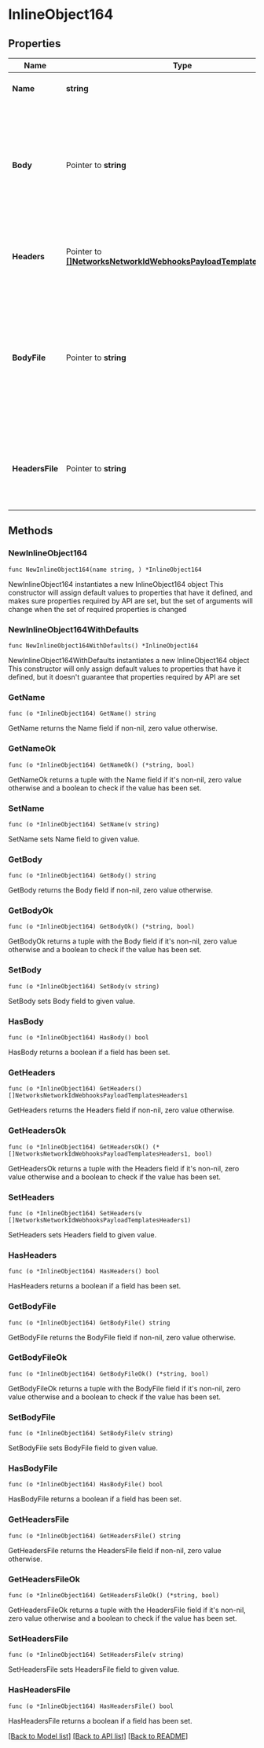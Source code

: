 # InlineObject164

## Properties

Name | Type | Description | Notes
------------ | ------------- | ------------- | -------------
**Name** | **string** | The name of the new template | 
**Body** | Pointer to **string** | The liquid template used for the body of the webhook message. Either &#x60;body&#x60; or &#x60;bodyFile&#x60; must be specified. | [optional] 
**Headers** | Pointer to [**[]NetworksNetworkIdWebhooksPayloadTemplatesHeaders1**](NetworksNetworkIdWebhooksPayloadTemplatesHeaders1.md) | The liquid template used with the webhook headers. | [optional] 
**BodyFile** | Pointer to **string** | A file containing liquid template used for the body of the webhook message. Either &#x60;body&#x60; or &#x60;bodyFile&#x60; must be specified. | [optional] 
**HeadersFile** | Pointer to **string** | A file containing the liquid template used with the webhook headers. | [optional] 

## Methods

### NewInlineObject164

`func NewInlineObject164(name string, ) *InlineObject164`

NewInlineObject164 instantiates a new InlineObject164 object
This constructor will assign default values to properties that have it defined,
and makes sure properties required by API are set, but the set of arguments
will change when the set of required properties is changed

### NewInlineObject164WithDefaults

`func NewInlineObject164WithDefaults() *InlineObject164`

NewInlineObject164WithDefaults instantiates a new InlineObject164 object
This constructor will only assign default values to properties that have it defined,
but it doesn't guarantee that properties required by API are set

### GetName

`func (o *InlineObject164) GetName() string`

GetName returns the Name field if non-nil, zero value otherwise.

### GetNameOk

`func (o *InlineObject164) GetNameOk() (*string, bool)`

GetNameOk returns a tuple with the Name field if it's non-nil, zero value otherwise
and a boolean to check if the value has been set.

### SetName

`func (o *InlineObject164) SetName(v string)`

SetName sets Name field to given value.


### GetBody

`func (o *InlineObject164) GetBody() string`

GetBody returns the Body field if non-nil, zero value otherwise.

### GetBodyOk

`func (o *InlineObject164) GetBodyOk() (*string, bool)`

GetBodyOk returns a tuple with the Body field if it's non-nil, zero value otherwise
and a boolean to check if the value has been set.

### SetBody

`func (o *InlineObject164) SetBody(v string)`

SetBody sets Body field to given value.

### HasBody

`func (o *InlineObject164) HasBody() bool`

HasBody returns a boolean if a field has been set.

### GetHeaders

`func (o *InlineObject164) GetHeaders() []NetworksNetworkIdWebhooksPayloadTemplatesHeaders1`

GetHeaders returns the Headers field if non-nil, zero value otherwise.

### GetHeadersOk

`func (o *InlineObject164) GetHeadersOk() (*[]NetworksNetworkIdWebhooksPayloadTemplatesHeaders1, bool)`

GetHeadersOk returns a tuple with the Headers field if it's non-nil, zero value otherwise
and a boolean to check if the value has been set.

### SetHeaders

`func (o *InlineObject164) SetHeaders(v []NetworksNetworkIdWebhooksPayloadTemplatesHeaders1)`

SetHeaders sets Headers field to given value.

### HasHeaders

`func (o *InlineObject164) HasHeaders() bool`

HasHeaders returns a boolean if a field has been set.

### GetBodyFile

`func (o *InlineObject164) GetBodyFile() string`

GetBodyFile returns the BodyFile field if non-nil, zero value otherwise.

### GetBodyFileOk

`func (o *InlineObject164) GetBodyFileOk() (*string, bool)`

GetBodyFileOk returns a tuple with the BodyFile field if it's non-nil, zero value otherwise
and a boolean to check if the value has been set.

### SetBodyFile

`func (o *InlineObject164) SetBodyFile(v string)`

SetBodyFile sets BodyFile field to given value.

### HasBodyFile

`func (o *InlineObject164) HasBodyFile() bool`

HasBodyFile returns a boolean if a field has been set.

### GetHeadersFile

`func (o *InlineObject164) GetHeadersFile() string`

GetHeadersFile returns the HeadersFile field if non-nil, zero value otherwise.

### GetHeadersFileOk

`func (o *InlineObject164) GetHeadersFileOk() (*string, bool)`

GetHeadersFileOk returns a tuple with the HeadersFile field if it's non-nil, zero value otherwise
and a boolean to check if the value has been set.

### SetHeadersFile

`func (o *InlineObject164) SetHeadersFile(v string)`

SetHeadersFile sets HeadersFile field to given value.

### HasHeadersFile

`func (o *InlineObject164) HasHeadersFile() bool`

HasHeadersFile returns a boolean if a field has been set.


[[Back to Model list]](../README.md#documentation-for-models) [[Back to API list]](../README.md#documentation-for-api-endpoints) [[Back to README]](../README.md)


